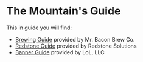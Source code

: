 # The Mountain's Guide

This in guide you will find:

* [Brewing Guide](brew/readme.md) provided by Mr. Bacon Brew Co.
* [Redstone Guide](redstone/readme.md) provided by Redstone Solutions
* [Banner Guide](banner/readme.md) provided by LoL, LLC
